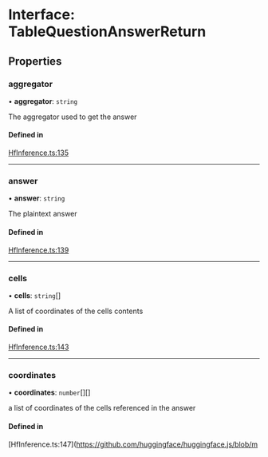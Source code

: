 # Interface: TableQuestionAnswerReturn

## Properties

### aggregator

• **aggregator**: `string`

The aggregator used to get the answer

#### Defined in

[HfInference.ts:135](https://github.com/huggingface/huggingface.js/blob/main/packages/inference/src/HfInference.ts#L135)

___

### answer

• **answer**: `string`

The plaintext answer

#### Defined in

[HfInference.ts:139](https://github.com/huggingface/huggingface.js/blob/main/packages/inference/src/HfInference.ts#L139)

___

### cells

• **cells**: `string`[]

A list of coordinates of the cells contents

#### Defined in

[HfInference.ts:143](https://github.com/huggingface/huggingface.js/blob/main/packages/inference/src/HfInference.ts#L143)

___

### coordinates

• **coordinates**: `number`[][]

a list of coordinates of the cells referenced in the answer

#### Defined in

[HfInference.ts:147](https://github.com/huggingface/huggingface.js/blob/m